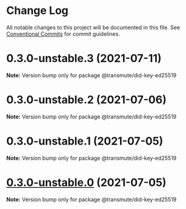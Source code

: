 # Change Log

All notable changes to this project will be documented in this file.
See [Conventional Commits](https://conventionalcommits.org) for commit guidelines.

# 0.3.0-unstable.3 (2021-07-11)

**Note:** Version bump only for package @transmute/did-key-ed25519





# 0.3.0-unstable.2 (2021-07-06)

**Note:** Version bump only for package @transmute/did-key-ed25519





# 0.3.0-unstable.1 (2021-07-05)

**Note:** Version bump only for package @transmute/did-key-ed25519





# [0.3.0-unstable.0](https://github.com/transmute-industries/did-key.js/compare/v0.2.1-unstable.42...v0.3.0-unstable.0) (2021-07-05)

**Note:** Version bump only for package @transmute/did-key-ed25519
